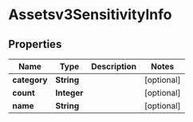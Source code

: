 

# Assetsv3SensitivityInfo


## Properties

| Name | Type | Description | Notes |
|------------ | ------------- | ------------- | -------------|
|**category** | **String** |  |  [optional] |
|**count** | **Integer** |  |  [optional] |
|**name** | **String** |  |  [optional] |




